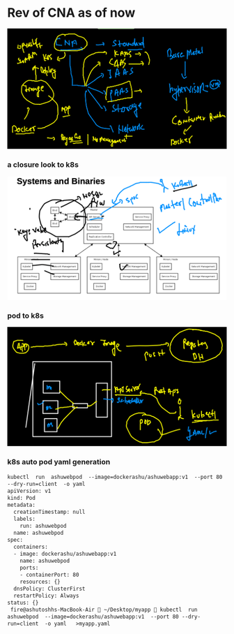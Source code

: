 # Rev of CNA as of now

<img src="cna.png">

### a closure look to k8s 

<img src="etcd.png">

### pod to k8s 

<img src="pod1.png">

### k8s auto pod yaml generation 

```
kubectl  run  ashuwebpod  --image=dockerashu/ashuwebapp:v1  --port 80 --dry-run=client  -o yaml 
apiVersion: v1
kind: Pod
metadata:
  creationTimestamp: null
  labels:
    run: ashuwebpod
  name: ashuwebpod
spec:
  containers:
  - image: dockerashu/ashuwebapp:v1
    name: ashuwebpod
    ports:
    - containerPort: 80
    resources: {}
  dnsPolicy: ClusterFirst
  restartPolicy: Always
status: {}
 fire@ashutoshhs-MacBook-Air  ~/Desktop/myapp  kubectl  run  ashuwebpod  --image=dockerashu/ashuwebapp:v1  --port 80 --dry-run=client  -o yaml   >myapp.yaml 
 
 ```
 
 
